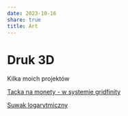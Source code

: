 ```yaml
---
date: 2023-10-16
share: true
title: Art
---
```

# Druk 3D

Kilka moich projektów

[Tacka na monety - w systemie gridfinity](https://www.printables.com/model/598465-gridfinity-coins-holder)

[Suwak logarytmiczny](https://www.printables.com/model/599891-log-wheel-parametric-by-owieczka)
